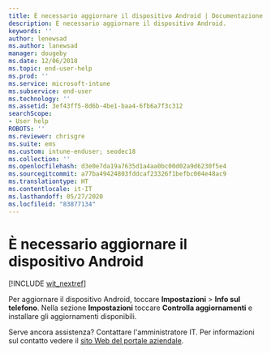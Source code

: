 ```yaml
---
title: È necessario aggiornare il dispositivo Android | Documentazione Microsoft
description: È necessario aggiornare il dispositivo Android.
keywords: ''
author: lenewsad
ms.author: lanewsad
manager: dougeby
ms.date: 12/06/2018
ms.topic: end-user-help
ms.prod: ''
ms.service: microsoft-intune
ms.subservice: end-user
ms.technology: ''
ms.assetid: 3ef43ff5-8d6b-4be1-baa4-6fb6a7f3c312
searchScope:
- User help
ROBOTS: ''
ms.reviewer: chrisgre
ms.suite: ems
ms.custom: intune-enduser; seodec18
ms.collection: ''
ms.openlocfilehash: d3e0e7da19a7635d1a4aa0bc00d02a9d6230f5e4
ms.sourcegitcommit: a77ba49424803fddcaf23326f1befbc004e48ac9
ms.translationtype: HT
ms.contentlocale: it-IT
ms.lasthandoff: 05/27/2020
ms.locfileid: "83877134"
---
```

# <a name="you-need-to-update-your-android-device"></a>È necessario aggiornare il dispositivo Android

[!INCLUDE [wit_nextref](includes/end-user-os-update-guidance.md)]

Per aggiornare il dispositivo Android, toccare **Impostazioni** > **Info sul telefono**. Nella sezione __Impostazioni__ toccare __Controlla aggiornamenti__ e installare gli aggiornamenti disponibili.

Serve ancora assistenza? Contattare l'amministratore IT. Per informazioni sul contatto vedere il [sito Web del portale aziendale](https://go.microsoft.com/fwlink/?linkid=2010980).

